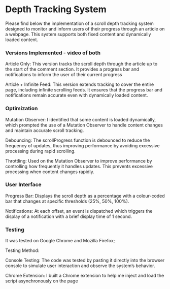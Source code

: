 # Depth Tracking System

Please find below the implementation of a scroll depth tracking system designed to monitor and inform users of their progress through an article on a webpage. This system supports both fixed content and dynamically loaded content.

### Versions Implemented - video of both
Article Only: This version tracks the scroll depth through the article up to the start of the comment section. It provides a progress bar and notifications to inform the user of their current progress

Article + Infinite Feed: This version extends tracking to cover the entire page, including infinite scrolling feeds. It ensures that the progress bar and notifications remain accurate even with dynamically loaded content.

### Optimization
Mutation Observer: I identified that some content is loaded dynamically, which prompted the use of a Mutation Observer to handle content changes and maintain accurate scroll tracking.

Debouncing: The scrollProgress function is debounced to reduce the frequency of updates, thus improving performance by avoiding excessive processing during rapid scrolling.

Throttling: Used on the Mutation Observer to improve performance by controlling how frequently it handles updates. This prevents excessive processing when content changes rapidly.

### User Interface
Progress Bar: Displays the scroll depth as a percentage with a colour-coded bar that changes at specific thresholds (25%, 50%, 100%).

Notifications: At each offset, an event is dispatched which triggers the display of a notification with a brief display time of 1 second.

### Testing
It was tested on Google Chrome and Mozilla Firefox;

Testing Method:

Console Testing: The code was tested by pasting it directly into the browser console to simulate user interaction and observe the system’s behavior.

Chrome Extension: I built a Chrome extension to help me inject and load the script asynchronously on the page
